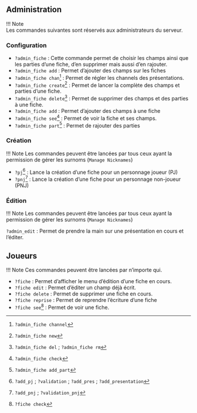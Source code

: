 ## Administration
!!! Note  
	Les commandes suivantes sont réservés aux administrateurs du serveur.

### Configuration
- `?admin_fiche` : Cette commande permet de choisir les champs ainsi que les parties d’une fiche, d’en supprimer mais aussi d’en rajouter.
- `?admin_fiche add` : Permet d’ajouter des champs sur les fiches
- `?admin_fiche chan`[^chan] : Permet de régler les channels des présentations.
- `?admin_fiche create`[^new] : Permet de lancer la complète des champs et parties d’une fiche. 
- `?admin_fiche delete`[^del] : Permet de supprimer des champs et des parties à une fiche.
- `?admin_fiche add` : Permet d’ajouter des champs à une fiche
- `?admin_fiche see`[^see] : Permet de voir la fiche et ses champs.
- `?admin_fiche part`[^part] : Permet de rajouter des parties

### Création
!!! Note
	Les commandes peuvent être lancées par tous ceux ayant la permission de gérer les surnoms (`Manage Nicknames`)

- `?pj`[^pj] : Lance la création d’une fiche pour un personnage joueur (PJ)
- `?pnj`[^pnj] : Lance la création d’une fiche pour un personnage non-joueur (PNJ)

### Édition
!!! Note
	Les commandes peuvent être lancées par tous ceux ayant la permission de gérer les surnoms (`Manage Nicknames`)


`?admin_edit` : Permet de prendre la main sur une présentation en cours et l’éditer. 

## Joueurs
!!! Note
	Ces commandes peuvent être lancées par n’importe qui.


- `?fiche` : Permet d’afficher le menu d’édition d’une fiche en cours. 
- `?fiche edit` : Permet d’éditer un champ déjà écrit.
- `?fiche delete` : Permet de supprimer une fiche en cours.
- `?fiche reprise` : Permet de reprendre l’écriture d’une fiche
- `?fiche see`[^check] : Permet de voir une fiche. 

[^chan]: `?admin_fiche channel`
[^new]: `?admin_fiche new`
[^del]: `?admin_fiche del` ; `?admin_fiche rm`
[^see]: `?admin_fiche check`
[^part]: `?admin_fiche add_part`
[^pj]: `?add_pj` ; `?validation` ; `?add_pres` ; `?add_presentation`
[^pnj]: `?add_pnj` ; `?validation_pnj`
[^check]: `?fiche check`